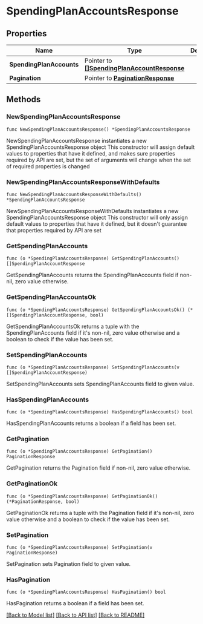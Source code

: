 # SpendingPlanAccountsResponse

## Properties

Name | Type | Description | Notes
------------ | ------------- | ------------- | -------------
**SpendingPlanAccounts** | Pointer to [**[]SpendingPlanAccountResponse**](SpendingPlanAccountResponse.md) |  | [optional] 
**Pagination** | Pointer to [**PaginationResponse**](PaginationResponse.md) |  | [optional] 

## Methods

### NewSpendingPlanAccountsResponse

`func NewSpendingPlanAccountsResponse() *SpendingPlanAccountsResponse`

NewSpendingPlanAccountsResponse instantiates a new SpendingPlanAccountsResponse object
This constructor will assign default values to properties that have it defined,
and makes sure properties required by API are set, but the set of arguments
will change when the set of required properties is changed

### NewSpendingPlanAccountsResponseWithDefaults

`func NewSpendingPlanAccountsResponseWithDefaults() *SpendingPlanAccountsResponse`

NewSpendingPlanAccountsResponseWithDefaults instantiates a new SpendingPlanAccountsResponse object
This constructor will only assign default values to properties that have it defined,
but it doesn't guarantee that properties required by API are set

### GetSpendingPlanAccounts

`func (o *SpendingPlanAccountsResponse) GetSpendingPlanAccounts() []SpendingPlanAccountResponse`

GetSpendingPlanAccounts returns the SpendingPlanAccounts field if non-nil, zero value otherwise.

### GetSpendingPlanAccountsOk

`func (o *SpendingPlanAccountsResponse) GetSpendingPlanAccountsOk() (*[]SpendingPlanAccountResponse, bool)`

GetSpendingPlanAccountsOk returns a tuple with the SpendingPlanAccounts field if it's non-nil, zero value otherwise
and a boolean to check if the value has been set.

### SetSpendingPlanAccounts

`func (o *SpendingPlanAccountsResponse) SetSpendingPlanAccounts(v []SpendingPlanAccountResponse)`

SetSpendingPlanAccounts sets SpendingPlanAccounts field to given value.

### HasSpendingPlanAccounts

`func (o *SpendingPlanAccountsResponse) HasSpendingPlanAccounts() bool`

HasSpendingPlanAccounts returns a boolean if a field has been set.

### GetPagination

`func (o *SpendingPlanAccountsResponse) GetPagination() PaginationResponse`

GetPagination returns the Pagination field if non-nil, zero value otherwise.

### GetPaginationOk

`func (o *SpendingPlanAccountsResponse) GetPaginationOk() (*PaginationResponse, bool)`

GetPaginationOk returns a tuple with the Pagination field if it's non-nil, zero value otherwise
and a boolean to check if the value has been set.

### SetPagination

`func (o *SpendingPlanAccountsResponse) SetPagination(v PaginationResponse)`

SetPagination sets Pagination field to given value.

### HasPagination

`func (o *SpendingPlanAccountsResponse) HasPagination() bool`

HasPagination returns a boolean if a field has been set.


[[Back to Model list]](../README.md#documentation-for-models) [[Back to API list]](../README.md#documentation-for-api-endpoints) [[Back to README]](../README.md)


